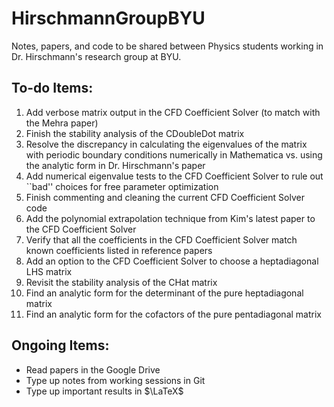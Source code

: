 # HirschmannGroupBYU
Notes, papers, and code to be shared between Physics students working in Dr. Hirschmann's research group at BYU.


## To-do Items:
 1. Add verbose matrix output in the CFD Coefficient Solver (to match with the Mehra paper)
 2. Finish the stability analysis of the CDoubleDot matrix
 3. Resolve the discrepancy in calculating the eigenvalues of the matrix with periodic boundary conditions numerically in Mathematica vs. using the analytic form in Dr. Hirschmann's paper
 4. Add numerical eigenvalue tests to the CFD Coefficient Solver to rule out ``bad'' choices for free parameter optimization
 5. Finish commenting and cleaning the current CFD Coefficient Solver code
 6. Add the polynomial extrapolation technique from Kim's latest paper to the CFD Coefficient Solver
 7. Verify that all the coefficients in the CFD Coefficient Solver match known coefficients listed in reference papers
 8. Add an option to the CFD Coefficient Solver to choose a heptadiagonal LHS matrix
 9. Revisit the stability analysis of the CHat matrix
 10. Find an analytic form for the determinant of the pure heptadiagonal matrix
 11. Find an analytic form for the cofactors of the pure pentadiagonal matrix


## Ongoing Items:
 * Read papers in the Google Drive
 * Type up notes from working sessions in Git
 * Type up important results in $\LaTeX$